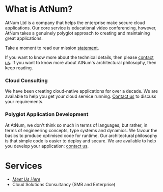 What is AtNum?
=
AtNum Ltd is a company that helps the enterprise make secure cloud applications. Our core service is educational video conferencing, however, AtNum takes a genuinely polyglot approach to creating and maintaining great applications.
 
Take a moment to read our mission [statement](/mission).
 
If you want to know more about the technical details, then please [contact us](/contact). If you want to know more about AtNum's architectural philosophy, then keep reading.
 
### Cloud Consulting
We have been creating cloud-native applications for over a decade. We are available to help you get your cloud service running. [Contact us](/contact) to discuss your requirements.
 
### Polyglot Application Development
At AtNum, we don't think so much in terms of languages, but rather, in terms of engineering concepts, type systems and dynamics. We favour the basics to produce optimised code for runtime. Our architectural philosophy is that simple code is easier to deploy and secure. 
We are available to help you develop your application: [contact us](/contact).
 
 
Services
=
- [_Meet Us Here_](https://meetushere.com "Meet Us Here")
- Cloud Solutions Consultancy (SMB and Enterprise)